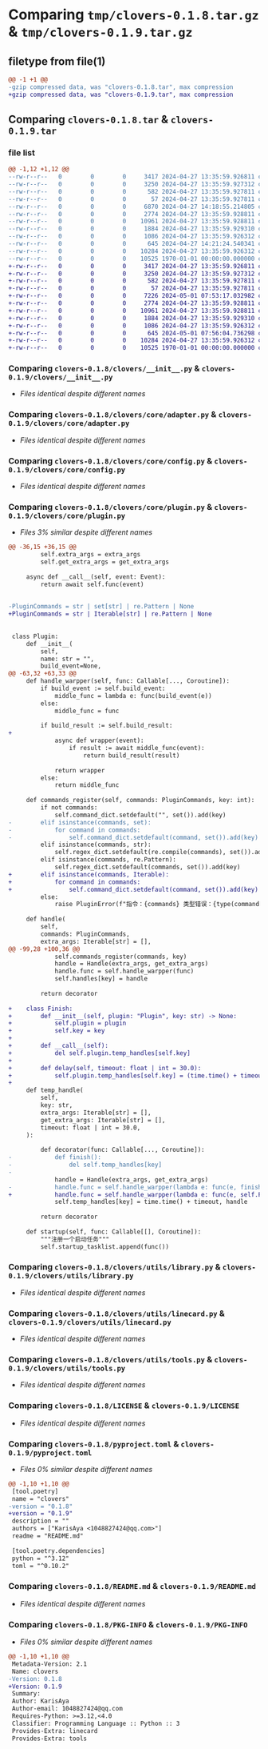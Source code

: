 # Comparing `tmp/clovers-0.1.8.tar.gz` & `tmp/clovers-0.1.9.tar.gz`

## filetype from file(1)

```diff
@@ -1 +1 @@
-gzip compressed data, was "clovers-0.1.8.tar", max compression
+gzip compressed data, was "clovers-0.1.9.tar", max compression
```

## Comparing `clovers-0.1.8.tar` & `clovers-0.1.9.tar`

### file list

```diff
@@ -1,12 +1,12 @@
--rw-r--r--   0        0        0     3417 2024-04-27 13:35:59.926811 clovers-0.1.8/clovers/__init__.py
--rw-r--r--   0        0        0     3250 2024-04-27 13:35:59.927312 clovers-0.1.8/clovers/core/adapter.py
--rw-r--r--   0        0        0      582 2024-04-27 13:35:59.927811 clovers-0.1.8/clovers/core/config.py
--rw-r--r--   0        0        0       57 2024-04-27 13:35:59.927811 clovers-0.1.8/clovers/core/logger.py
--rw-r--r--   0        0        0     6870 2024-04-27 14:18:55.214805 clovers-0.1.8/clovers/core/plugin.py
--rw-r--r--   0        0        0     2774 2024-04-27 13:35:59.928811 clovers-0.1.8/clovers/utils/library.py
--rw-r--r--   0        0        0    10961 2024-04-27 13:35:59.928811 clovers-0.1.8/clovers/utils/linecard.py
--rw-r--r--   0        0        0     1884 2024-04-27 13:35:59.929310 clovers-0.1.8/clovers/utils/tools.py
--rw-r--r--   0        0        0     1086 2024-04-27 13:35:59.926312 clovers-0.1.8/LICENSE
--rw-r--r--   0        0        0      645 2024-04-27 14:21:24.540341 clovers-0.1.8/pyproject.toml
--rw-r--r--   0        0        0    10284 2024-04-27 13:35:59.926312 clovers-0.1.8/README.md
--rw-r--r--   0        0        0    10525 1970-01-01 00:00:00.000000 clovers-0.1.8/PKG-INFO
+-rw-r--r--   0        0        0     3417 2024-04-27 13:35:59.926811 clovers-0.1.9/clovers/__init__.py
+-rw-r--r--   0        0        0     3250 2024-04-27 13:35:59.927312 clovers-0.1.9/clovers/core/adapter.py
+-rw-r--r--   0        0        0      582 2024-04-27 13:35:59.927811 clovers-0.1.9/clovers/core/config.py
+-rw-r--r--   0        0        0       57 2024-04-27 13:35:59.927811 clovers-0.1.9/clovers/core/logger.py
+-rw-r--r--   0        0        0     7226 2024-05-01 07:53:17.032982 clovers-0.1.9/clovers/core/plugin.py
+-rw-r--r--   0        0        0     2774 2024-04-27 13:35:59.928811 clovers-0.1.9/clovers/utils/library.py
+-rw-r--r--   0        0        0    10961 2024-04-27 13:35:59.928811 clovers-0.1.9/clovers/utils/linecard.py
+-rw-r--r--   0        0        0     1884 2024-04-27 13:35:59.929310 clovers-0.1.9/clovers/utils/tools.py
+-rw-r--r--   0        0        0     1086 2024-04-27 13:35:59.926312 clovers-0.1.9/LICENSE
+-rw-r--r--   0        0        0      645 2024-05-01 07:56:04.736298 clovers-0.1.9/pyproject.toml
+-rw-r--r--   0        0        0    10284 2024-04-27 13:35:59.926312 clovers-0.1.9/README.md
+-rw-r--r--   0        0        0    10525 1970-01-01 00:00:00.000000 clovers-0.1.9/PKG-INFO
```

### Comparing `clovers-0.1.8/clovers/__init__.py` & `clovers-0.1.9/clovers/__init__.py`

 * *Files identical despite different names*

### Comparing `clovers-0.1.8/clovers/core/adapter.py` & `clovers-0.1.9/clovers/core/adapter.py`

 * *Files identical despite different names*

### Comparing `clovers-0.1.8/clovers/core/config.py` & `clovers-0.1.9/clovers/core/config.py`

 * *Files identical despite different names*

### Comparing `clovers-0.1.8/clovers/core/plugin.py` & `clovers-0.1.9/clovers/core/plugin.py`

 * *Files 3% similar despite different names*

```diff
@@ -36,15 +36,15 @@
         self.extra_args = extra_args
         self.get_extra_args = get_extra_args
 
     async def __call__(self, event: Event):
         return await self.func(event)
 
 
-PluginCommands = str | set[str] | re.Pattern | None
+PluginCommands = str | Iterable[str] | re.Pattern | None
 
 
 class Plugin:
     def __init__(
         self,
         name: str = "",
         build_event=None,
@@ -63,32 +63,33 @@
     def handle_warpper(self, func: Callable[..., Coroutine]):
         if build_event := self.build_event:
             middle_func = lambda e: func(build_event(e))
         else:
             middle_func = func
 
         if build_result := self.build_result:
+
             async def wrapper(event):
                 if result := await middle_func(event):
                     return build_result(result)
 
             return wrapper
         else:
             return middle_func
 
     def commands_register(self, commands: PluginCommands, key: int):
         if not commands:
             self.command_dict.setdefault("", set()).add(key)
-        elif isinstance(commands, set):
-            for command in commands:
-                self.command_dict.setdefault(command, set()).add(key)
         elif isinstance(commands, str):
             self.regex_dict.setdefault(re.compile(commands), set()).add(key)
         elif isinstance(commands, re.Pattern):
             self.regex_dict.setdefault(commands, set()).add(key)
+        elif isinstance(commands, Iterable):
+            for command in commands:
+                self.command_dict.setdefault(command, set()).add(key)
         else:
             raise PluginError(f"指令：{commands} 类型错误：{type(commands)}")
 
     def handle(
         self,
         commands: PluginCommands,
         extra_args: Iterable[str] = [],
@@ -99,28 +100,36 @@
             self.commands_register(commands, key)
             handle = Handle(extra_args, get_extra_args)
             handle.func = self.handle_warpper(func)
             self.handles[key] = handle
 
         return decorator
 
+    class Finish:
+        def __init__(self, plugin: "Plugin", key: str) -> None:
+            self.plugin = plugin
+            self.key = key
+
+        def __call__(self):
+            del self.plugin.temp_handles[self.key]
+
+        def delay(self, timeout: float | int = 30.0):
+            self.plugin.temp_handles[self.key] = (time.time() + timeout, self.plugin.temp_handles[self.key][1])
+
     def temp_handle(
         self,
         key: str,
         extra_args: Iterable[str] = [],
         get_extra_args: Iterable[str] = [],
         timeout: float | int = 30.0,
     ):
 
         def decorator(func: Callable[..., Coroutine]):
-            def finish():
-                del self.temp_handles[key]
-
             handle = Handle(extra_args, get_extra_args)
-            handle.func = self.handle_warpper(lambda e: func(e, finish))
+            handle.func = self.handle_warpper(lambda e: func(e, self.Finish(self, key)))
             self.temp_handles[key] = time.time() + timeout, handle
 
         return decorator
 
     def startup(self, func: Callable[[], Coroutine]):
         """注册一个启动任务"""
         self.startup_tasklist.append(func())
```

### Comparing `clovers-0.1.8/clovers/utils/library.py` & `clovers-0.1.9/clovers/utils/library.py`

 * *Files identical despite different names*

### Comparing `clovers-0.1.8/clovers/utils/linecard.py` & `clovers-0.1.9/clovers/utils/linecard.py`

 * *Files identical despite different names*

### Comparing `clovers-0.1.8/clovers/utils/tools.py` & `clovers-0.1.9/clovers/utils/tools.py`

 * *Files identical despite different names*

### Comparing `clovers-0.1.8/LICENSE` & `clovers-0.1.9/LICENSE`

 * *Files identical despite different names*

### Comparing `clovers-0.1.8/pyproject.toml` & `clovers-0.1.9/pyproject.toml`

 * *Files 0% similar despite different names*

```diff
@@ -1,10 +1,10 @@
 [tool.poetry]
 name = "clovers"
-version = "0.1.8"
+version = "0.1.9"
 description = ""
 authors = ["KarisAya <1048827424@qq.com>"]
 readme = "README.md"
 
 [tool.poetry.dependencies]
 python = "^3.12"
 toml = "^0.10.2"
```

### Comparing `clovers-0.1.8/README.md` & `clovers-0.1.9/README.md`

 * *Files identical despite different names*

### Comparing `clovers-0.1.8/PKG-INFO` & `clovers-0.1.9/PKG-INFO`

 * *Files 0% similar despite different names*

```diff
@@ -1,10 +1,10 @@
 Metadata-Version: 2.1
 Name: clovers
-Version: 0.1.8
+Version: 0.1.9
 Summary: 
 Author: KarisAya
 Author-email: 1048827424@qq.com
 Requires-Python: >=3.12,<4.0
 Classifier: Programming Language :: Python :: 3
 Provides-Extra: linecard
 Provides-Extra: tools
```

